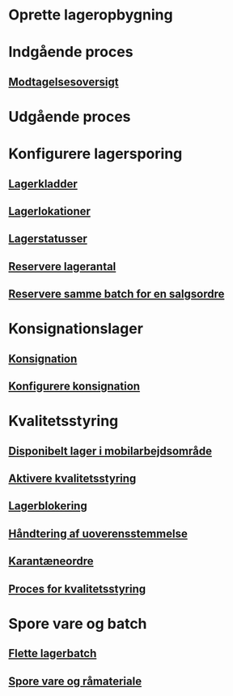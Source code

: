 # Oprette lageropbygning
# Indgående proces
## [Modtagelsesoversigt](arrival-overview.md)
# Udgående proces
# Konfigurere lagersporing
## [Lagerkladder](inventory-journals.md)
## [Lagerlokationer](inventory-locations.md)
## [Lagerstatusser](inventory-statuses.md)
## [Reservere lagerantal](reserve-inventory-quantities.md)
## [Reservere samme batch for en salgsordre](../sales-marketing/reserve-same-batch-sales-order.md)
# Konsignationslager
## [Konsignation](consignment.md)
## [Konfigurere konsignation](set-up-consignment.md)
# Kvalitetsstyring
## [Disponibelt lager i mobilarbejdsområde](inventory-on-hand-mobile-workspace.md)
## [Aktivere kvalitetsstyring](enable-quality-management.md)
## [Lagerblokering](inventory-blocking.md)
## [Håndtering af uoverensstemmelse](enable-nonconformance-management.md)
## [Karantæneordre](quarantine-orders.md)
## [Proces for kvalitetsstyring](quality-management-processes.md)
# Spore vare og batch
## [Flette lagerbatch](merge-inventory-batches.md)
## [Spore vare og råmateriale](trace-items-raw-materials-inventory-production-sales.md)

